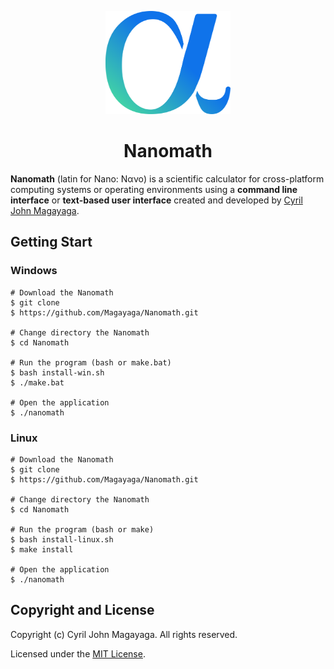 <p align="center">
  <a href="https://github.com/Magayaga/Nanomath">
    <img src="./assets/nanomath.svg" alt="Nanomath logo" width="200" height="165">
  </a>
</p>
<h1 align="center">Nanomath</h1>

**Nanomath** (latin for Nano: Νανο) is a scientific calculator for cross-platform computing systems or operating environments using a **command line interface** or **text-based user interface** created and developed by [Cyril John Magayaga](https://github.com/magayaga).

## Getting Start

### Windows
```shell
# Download the Nanomath
$ git clone
$ https://github.com/Magayaga/Nanomath.git

# Change directory the Nanomath
$ cd Nanomath

# Run the program (bash or make.bat)
$ bash install-win.sh
$ ./make.bat

# Open the application
$ ./nanomath
```

### Linux
```shell
# Download the Nanomath
$ git clone
$ https://github.com/Magayaga/Nanomath.git

# Change directory the Nanomath
$ cd Nanomath

# Run the program (bash or make)
$ bash install-linux.sh
$ make install

# Open the application
$ ./nanomath
```
## Copyright and License
Copyright (c) Cyril John Magayaga. All rights reserved.

Licensed under the [MIT License](LICENSE).
